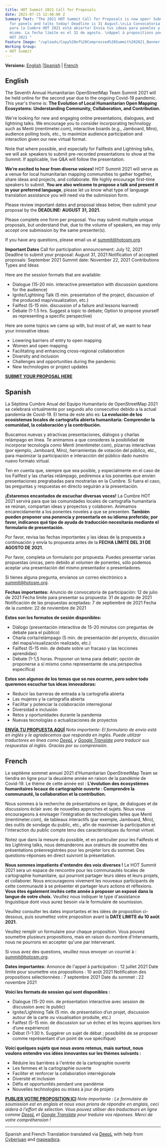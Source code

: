 ```yaml
---
title: HOT Summit 2021 Call for Proposals
date: 2021-07-15 12:46:00 Z
Summary Text: "The 2021 HOT Summit Call for Proposals is now open! Submit your ideas
  for panels and talks today! Deadline is 31 August.\n¡La Convocatoria de propuestas
  para la Cumbre HOT 2021 está abierta! Envía tus ideas para paneles y charlas hoy
  mismo. La fecha límite es el 31 de agosto. \nAppel à propositions pour le Sommet
  HOT 2021 "
Feature Image: "/uploads/Copy%20of%20Compressed%20Summit%202021_Banner.png"
Working Group:
- HOT Summit
---
```


**Versions:** [English](#english) \|[Spanish](#spanish) \| [French](#french)

## English
The Seventh Annual Humanitarian OpenStreetMap Team Summit 2021 will be held online for the second year due to the ongoing Covid-19 pandemic. This year's theme is: **The Evolution of Local Humanitarian Open Mapping Ecosystems: Understanding Community, Collaboration, and Contribution.**

We're looking for new and engaging online presentations, dialogues, and lightning talks. We encourage you to consider incorporating technology such as Menti (mentimeter.com), interactive boards (e.g., Jamboard, Miro), audience polling tools, etc., to maximize audience participation and interaction given our new virtual format. 

Note that where possible, and especially for Failfests and Lightning talks, we will ask speakers to submit pre-recorded presentations to show at the Summit. If applicable, live Q&A will follow the presentation.

**We’re excited to hear from diverse voices!** HOT Summit 2021 will serve as a venue for local humanitarian mapping communities to gather together, share ideas and projects, and collaborate. We highly encourage first-time speakers to submit. **You are also welcome to propose a talk and present it in your preferred language**, please let us know what type of language translation assistance you will need via the submission form.

Please review important dates and proposal ideas below, then submit your proposal by the **DEADLINE: AUGUST 31, 2021.**

Please complete one form per proposal. You may submit multiple unique proposals, but understand that, due to the volume of speakers, we may only accept one submission by the same presenter(s).

If you have any questions, please email us at [summit@hotosm.org](mailto:summit@hotosm.org).

**Important Dates**
Call for participation announcement: July 12, 2021
Deadline to submit your proposal: August 31, 2021
Notification of accepted proposals: September 2021
Summit date: November 22, 2021
Contributions Types and Ideas

Here are the session formats that are available:
* Dialogue (15-20 min. interactive presentation with discussion questions for the audience)
* Ignite/Lightning Talk (5 min. presentation of the project, discussion of the produced map/visualization, etc.)
* Failfest (5-15 min. discussion of a failure and lessons learned)
* Debate (1-1.5 hrs. Suggest a topic to debate; Option to propose yourself as representing a specific perspective)

Here are some topics we came up with, but most of all, we want to hear your innovative ideas:
* Lowering barriers of entry to open mapping
* Women and open mapping
* Facilitating and enhancing cross-regional collaboration
* Diversity and inclusion
* Challenges and opportunities during the pandemic
* New technologies or project updates


[**SUBMIT YOUR PROPOSAL HERE**](https://docs.google.com/forms/d/e/1FAIpQLSd2jIpEMMNmjpWqsW9nedgcPlNK4_0bKjMKpv6kXyFAsMZtHw/viewform)

## Spanish

La Séptima Cumbre Anual del Equipo Humanitario de OpenStreetMap 2021 se celebrará virtualmente por segundo año consecutivo debido a la actual pandemia de Covid-19. El tema de este año es: **La evolución de los ecosistemas locales de cartografía abierta humanitaria: Comprender la comunidad, la colaboración y la contribución.**

Buscamos nuevas y atractivas presentaciones, diálogos y charlas relámpago en línea. Te animamos a que consideres la posibilidad de incorporar tecnología como Menti (mentimeter.com), pizarras interactivas (por ejemplo, Jamboard, Miro), herramientas de votación del público, etc., para maximizar la participación e interacción del público dado nuestro nuevo formato virtual. 

Ten en cuenta que, siempre que sea posible, y especialmente en el caso de los Failfest y las charlas relámpago, pediremos a los ponentes que envíen presentaciones pregrabadas para mostrarlas en la Cumbre. Si fuera el caso, las preguntas y respuestas en directo seguirán a la presentación. 

**¡Estaremos encantados de escuchar diversas voces!** La Cumbre HOT 2021 servirá para que las comunidades locales de cartografía humanitaria se reúnan, compartan ideas y proyectos y colaboren. Animamos encarecidamente a los ponentes noveles a que se presenten. **También pueden proponer una ponencia y presentarla en su idioma preferido; por favor, indícanos qué tipo de ayuda de traducción necesitarás mediante el formulario de presentación.**

Por favor, revisa las fechas importantes y las ideas de la propuesta a continuación y envía tu propuesta antes de la **FECHA LÍMITE DEL 31 DE AGOSTO DE 2021.**

Por favor, completa un formulario por propuesta. Puedes presentar varias propuestas únicas, pero debido al volumen de ponentes, sólo podemos aceptar una presentación del mismo presentador o presentadores. 

Si tienes alguna pregunta, envíanos un correo electrónico a [summit@hotosm.org](mailto:summit@hotosm.org).

**Fechas importantes:**
Anuncio de convocatoria de participación: 12 de julio de 2021 
Fecha límite para presentar su propuesta: 31 de agosto de 2021
Notificación de las propuestas aceptadas: 7 de septiembre de 2021
Fecha de la cumbre: 22 de noviembre de 2021

**Estos son los formatos de sesión disponibles:**
* Diálogo (presentación interactiva de 15-20 minutos con preguntas de debate para el público)
* Charla corta/relámpago (5 min. de presentación del proyecto, discusión del mapa/visualización realizado, etc.)
* Failfest (5-15 min. de debate sobre un fracaso y las lecciones aprendidas)
* Debate (1-1,5 horas. Proponer un tema para debatir; opción de proponerse a sí mismo como representante de una perspectiva específica)

**Estos son algunos de los temas que se nos ocurren, pero sobre todo queremos escuchar tus ideas innovadoras:**
* Reducir las barreras de entrada a la cartografía abierta
* Las mujeres y la cartografía abierta
* Facilitar y potenciar la colaboración interregional
* Diversidad e inclusión
* Retos y oportunidades durante la pandemia
* Nuevas tecnologías o actualizaciones de proyectos

[**ENVÍA TU PROPUESTA AQUÍ**](https://docs.google.com/forms/d/e/1FAIpQLSd2jIpEMMNmjpWqsW9nedgcPlNK4_0bKjMKpv6kXyFAsMZtHw/viewform)
*Nota importante: El formulario de envío está en inglés y le agradecemos que responda en inglés. Puede utilizar traductores en línea como [DeepL](https://www.deepl.com/translator) y [Google Translate](https://translate.google.com/) para traducir sus respuestas al inglés. Gracias por su comprensión.*


## French 

Le septième sommet annuel 2021 d’Humanitarian OpenStreetMap Team se tiendra en ligne pour la deuxième année en raison de la pandémie de Covid-19. Le thème de cette année est : **L'évolution des écosystèmes humanitaires locaux de cartographie ouverte : Comprendre la communauté, la collaboration et la contribution.**

Nous sommes à la recherche de présentations en ligne, de dialogues et de discussions éclair avec de nouvelles approches et sujets. 
Nous vous encourageons à envisager l’intégration de technologies telles que Menti (mentimeter.com), de tableaux interactifs (par exemple, Jamboard, Miro), des outils de sondage du public, etc., afin de maximiser la participation et l'interaction du public compte tenu des caractéristiques du format virtuel. 

Notez que dans la mesure du possible, et en particulier pour les Failfests et les Lightning talks, nous demanderons aux orateurs de soumettre des présentations préenregistrées pour les projeter lors du sommet. Des questions-réponses en direct suivront la présentation. 

**Nous sommes impatients d'entendre des voix diverses !** Le HOT Summit 2021 sera un espace de rencontre pour les communautés locales de cartographie humanitaire, qui pourront partager leurs idées et leurs projets, et collaborer. Nous encourageons vivement les nouveaux participants de cette communauté à se présenter et partager leurs actions et réflexions. **Vous êtes également invités cette année à proposer un exposé dans la langue de votre choix.** Veuillez nous indiquer le type d'assistance linguistique dont vous aurez besoin via le formulaire de soumission. 

Veuillez consulter les dates importantes et les idées de proposition ci-dessous, puis soumettez votre proposition avant la **DATE LIMITE du 10 août 2021.**

Veuillez remplir un formulaire pour chaque proposition. Vous pouvez soumettre plusieurs propositions, mais en raison du nombre d'intervenants, nous ne pourrons en accepter qu'une par intervenant.
 
Si vous avez des questions, veuillez nous envoyer un courriel à : [summit@hotosm.org](mailto:summit@hotosm.org).

**Dates importantes:**
Annonce de l'appel à participation : 12 juillet 2021 
Date limite pour soumettre vos propositions : 10 août 2021
Notification des propositions sélectionnées : 7 septembre 2021
Date du sommet : 22 novembre 2021

**Voici les formats de session qui sont disponibles :**
* Dialogue (15-20 min. de présentation interactive avec session de discussion avec le public)
* Ignite/Lightning Talk (5 min. de présentation d’un projet, discussion autour de la carte ou visualisation produite, etc.)
* Failfest (5-15 min. de discussion sur un échec et les leçons apprises lors d’une expérience)
* Débat (1-1:30 h. Suggérer un sujet de débat ; possibilité de se proposer comme représentant d'un point de vue spécifique)

**Voici quelques sujets que nous avons retenus, mais surtout, nous voulons entendre vos idées innovantes sur les thèmes suivants :**
* Réduire les barrières à l'entrée de la cartographie ouverte
* Les femmes et la cartographie ouverte
* Faciliter et renforcer la collaboration interrégionale
* Diversité et inclusion
* Défis et opportunités pendant une pandémie
* Nouvelles technologies ou mises à jour de projets


[**PUBLIER VOTRE PROPOSITION ICI**](https://docs.google.com/forms/d/e/1FAIpQLSd2jIpEMMNmjpWqsW9nedgcPlNK4_0bKjMKpv6kXyFAsMZtHw/viewform)
*Note importante : Le formulaire de soumission est en anglais et nous vous prions de répondre en anglais, ceci aidera à l'effort de sélection. Vous pouvez utiliser des traducteurs en ligne comme [DeepL](https://www.deepl.com/translator) et [Google Translate](https://translate.google.com/) pour traduire vos réponses. Merci de votre compréhension !*



-----
Spanish and French Translation translated via [DeepL](https://www.deepl.com/translator) with help from [Cyberjuan](https://www.openstreetmap.org/user/Cyberjuan) and [mapeadora](https://www.openstreetmap.org/user/mapeadora).

